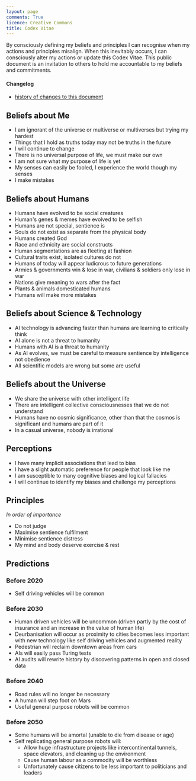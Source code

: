 ```yaml
---
layout: page
comments: True
licence: Creative Commons
title: Codex Vitae
---
```


By consciously defining my beliefs and principles I can recognise when my actions and principles misalign. When this inevitably occurs, I can consciously alter my actions or update this Codex Vitae. This public document is an invitation to others to hold me accountable to my beliefs and commitments.


#### Changelog
- [history of changes to this document](https://github.com/gregology/gregology.github.io/commits/master/codex.md)

## Beliefs about Me

- I am ignorant of the universe or multiverse or multiverses but trying my hardest
- Things that I hold as truths today may not be truths in the future
- I will continue to change
- There is no universal purpose of life, we must make our own
- I am not sure what my purpose of life is yet
- My senses can easily be fooled, I experience the world though my senses
- I make mistakes


## Beliefs about Humans

- Humans have evolved to be social creatures
- Human's genes & memes have evolved to be selfish
- Humans are not special, sentience is
- Souls do not exist as separate from the physical body
- Humans created God
- Race and ethnicity are social constructs
- Human segmentations are as fleeting at fashion
- Cultural traits exist, isolated cultures do not
- Humans of today will appear ludicrous to future generations
- Armies & governments win & lose in war, civilians & soldiers only lose in war
- Nations give meaning to wars after the fact
- Plants & animals domesticated humans
- Humans will make more mistakes


## Beliefs about Science & Technology

- AI technology is advancing faster than humans are learning to critically think
- AI alone is not a threat to humanity
- Humans with AI is a threat to humanity
- As AI evolves, we must be careful to measure sentience by intelligence not obedience
- All scientific models are wrong but some are useful


## Beliefs about the Universe

- We share the universe with other intelligent life
- There are intelligent collective consciousnesses that we do not understand
- Humans have no cosmic significance, other than that the cosmos is significant and humans are part of it
- In a casual universe, nobody is irrational


## Perceptions

- I have many implicit associations that lead to bias
- I have a slight automatic preference for people that look like me
- I am susceptible to many cognitive biases and logical fallacies
- I will continue to identify my biases and challenge my perceptions


## Principles

*In order of importance*

- Do not judge
- Maximise sentience fulfilment
- Minimise sentience distress
- My mind and body deserve exercise & rest


## Predictions

### Before 2020

- Self driving vehicles will be common

### Before 2030

- Human driven vehicles will be uncommon (driven partly by the cost of insurance and an increase in the value of human life)
- Deurbanisation will occur as proximity to cities becomes less important with new technology like self driving vehicles and augmented reality
- Pedestrian will reclaim downtown areas from cars
- AIs will easily pass Turing tests
- AI audits will rewrite history by discovering patterns in open and closed data

### Before 2040

- Road rules will no longer be necessary
- A human will step foot on Mars
- Useful general purpose robots will be common

### Before 2050

- Some humans will be amortal (unable to die from disease or age)
- Self replicating general purpose robots will:
  - Allow huge infrastructure projects like intercontinental tunnels, space elevators, and cleaning up the environment
  - Cause human labour as a commodity will be worthless
  - Unfortunately cause citizens to be less important to politicians and leaders
